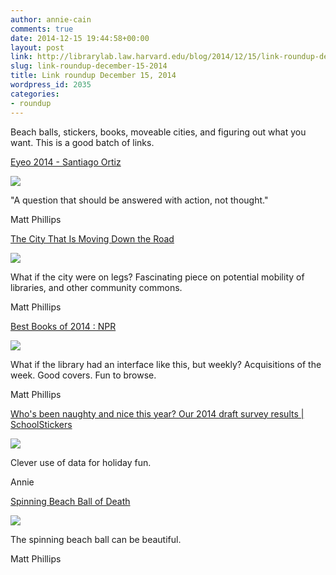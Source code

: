 ```yaml
---
author: annie-cain
comments: true
date: 2014-12-15 19:44:58+00:00
layout: post
link: http://librarylab.law.harvard.edu/blog/2014/12/15/link-roundup-december-15-2014/
slug: link-roundup-december-15-2014
title: Link roundup December 15, 2014
wordpress_id: 2035
categories:
- roundup
---
```


Beach balls, stickers, books, moveable cities, and figuring out what you want. This is a good batch of links.

[Eyeo 2014 - Santiago Ortiz](http://vimeo.com/113312415#t=13m18s)

[![](/roundup/images/548f3a39d4c7b.png)](http://vimeo.com/113312415#t=13m18s)

"A question that should be answered with action, not thought."

Matt Phillips

[The City That Is Moving Down the Road](http://nextcity.org/features/view/the-city-that-is-moving-9-kilometers-down-the-road?utm_source=hackernewsletter&utm_medium=email&utm_term=fav)

[![](/roundup/images/548b0d278d091.png)](http://nextcity.org/features/view/the-city-that-is-moving-9-kilometers-down-the-road?utm_source=hackernewsletter&utm_medium=email&utm_term=fav)

What if the city were on legs? Fascinating piece on potential mobility of libraries, and other community commons.

Matt Phillips

[Best Books of 2014 : NPR](http://apps.npr.org/best-books-2014/)

[![](/roundup/images/5481ef202fb48.png)](http://apps.npr.org/best-books-2014/)

What if the library had an interface like this, but weekly? Acquisitions of the week. Good covers. Fun to browse.

Matt Phillips

[Who's been naughty and nice this year? Our 2014 draft survey results | SchoolStickers](http://www.schoolstickers.com/en-us/blog/2014/11/25/whos-been-naughty-and-nice-this-year-our-2014-draft-survey-results/)

[![](/roundup/images/548073b4a4c80.png)](http://www.schoolstickers.com/en-us/blog/2014/11/25/whos-been-naughty-and-nice-this-year-our-2014-draft-survey-results/)

Clever use of data for holiday fun.

Annie

[Spinning Beach Ball of Death](http://tobyschachman.com/SpinningBeachBallOfDeath/)

[![](/roundup/images/547f554fb6423.png)](http://tobyschachman.com/SpinningBeachBallOfDeath/)

The spinning beach ball can be beautiful.

Matt Phillips
